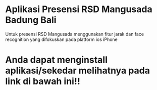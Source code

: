 # Aplikasi Presensi RSD Mangusada Badung Bali
Untuk presensi RSD Mangusada menggunakan fitur jarak dan face recognition yang difokuskan pada platform ios iPhone


# Anda dapat menginstall aplikasi/sekedar melihatnya pada link di bawah ini!!

